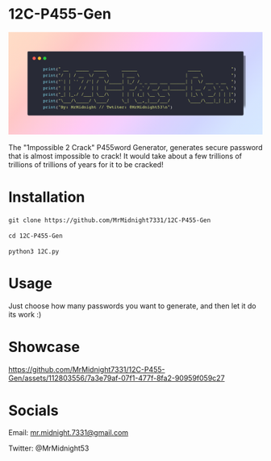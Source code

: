 # 12C-P455-Gen

![](logo.png)

The "1mpossible 2 Crack" P455word Generator, generates secure password that is almost impossible to crack! It would take about a few trillions of trillions of trillions of years for it to be cracked!

# Installation

`git clone https://github.com/MrMidnight7331/12C-P455-Gen`

`cd 12C-P455-Gen`

`python3 12C.py`

# Usage

Just choose how many passwords you want to generate, and then let it do its work :)

# Showcase


https://github.com/MrMidnight7331/12C-P455-Gen/assets/112803556/7a3e79af-07f1-477f-8fa2-90959f059c27


# Socials

Email: mr.midnight.7331@gmail.com

Twitter: @MrMidnight53
